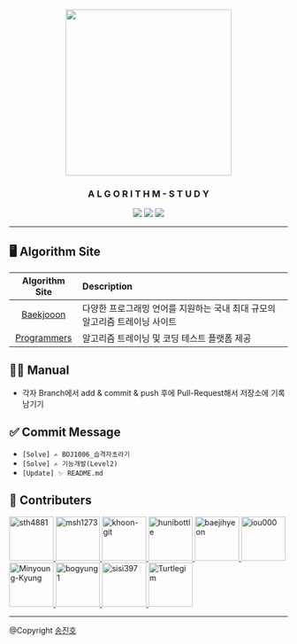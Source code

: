 <div align="center">
  <h3><img src="https://media.vlpt.us/images/exploit017/post/9863e36f-651e-4878-a4e7-53449d4cb93c/algorithm-2.png" height="300"/></h3>
  <h3>A L G O R I T H M - S T U D Y</h3>
  <img src="https://img.shields.io/badge/c++-%2300599C.svg?style=for-the-badge&logo=c%2B%2B&logoColor=white"/>
  <img src="https://img.shields.io/badge/java-%23ED8B00.svg?style=for-the-badge&logo=java&logoColor=white"/>
  <img src="https://img.shields.io/badge/python-3670A0?style=for-the-badge&logo=python&logoColor=ffdd54"/>
</div>

---

## 🖥 Algorithm Site

|              Algorithm Site               | Description                                                                 |
| :---------------------------------------: | :-------------------------------------------------------------------------- |
|   [Baekjooon](https://www.acmicpc.net/)   | 다양한 프로그래밍 언어를 지원하는 국내 최대 규모의 알고리즘 트레이닝 사이트 |
| [Programmers](https://programmers.co.kr/) | 알고리즘 트레이닝 및 코딩 테스트 플랫폼 제공                                |

## 👨‍💻 Manual

- 각자 Branch에서 add & commit & push 후에 Pull-Request해서 저장소에 기록 남기기

## ✅ Commit Message

- `[Solve] ✍ BOJ1006_습격자초라기` <!-- Baekjoon Online Judge-->
- `[Solve] ✍ 기능개발(Level2)` <!-- Programmers -->
- `[Update] ✨ README.md`

## 🤝 Contributers

<a href = "https://github.com/sth4881">
  <img src="https://avatars.githubusercontent.com/u/46771903?v=4" alt="sth4881" width="80" style="max-width:100%" />
</a>
<a href = "https://github.com/msh1273">
  <img src="https://avatars.githubusercontent.com/u/55138034?v=4" alt="msh1273" width="80" style="max-width:100%" />
</a>
<a href = "https://github.com/khoon-git">
  <img src="https://avatars.githubusercontent.com/u/71899948?v=4" alt="khoon-git" width="80" style="max-width:100%" />
</a>
<a href = "https://github.com/hunibottle">
  <img src="https://avatars.githubusercontent.com/u/96459377?v=4" alt="hunibottle" width="80" style="max-width:100%" />
</a>
<a href = "https://github.com/baejihyeon">
  <img src="https://avatars.githubusercontent.com/u/51259368?v=4" alt="baejihyeon" width="80" style="max-width:100%" />
</a>
<a href = "https://github.com/iou000">
  <img src="https://avatars.githubusercontent.com/u/68727627?v=4" alt="iou000" width="80" style="max-width:100%" />
</a>
<a href = "https://github.com/Minyoung-Kyung">
  <img src="https://avatars.githubusercontent.com/u/69343164?v=4" alt="Minyoung-Kyung" width="80" style="max-width:100%" />
</a>
<a href = "https://github.com/bogyung1">
  <img src="https://avatars.githubusercontent.com/u/48551273?v=4" alt="bogyung1" width="80" style="max-width:100%" />
</a>
<a href = "https://github.com/sisi397">
  <img src="https://avatars.githubusercontent.com/u/74189924?v=4" alt="sisi397" width="80" style="max-width:100%" />
</a>
<a href = "https://github.com/Turtlegim">
  <img src="https://avatars.githubusercontent.com/u/9133430?v=4" alt="Turtlegim" width="80" style="max-width:100%" />
</a>


---

@Copyright <a href = "https://github.com/sth4881">송진호</a>
